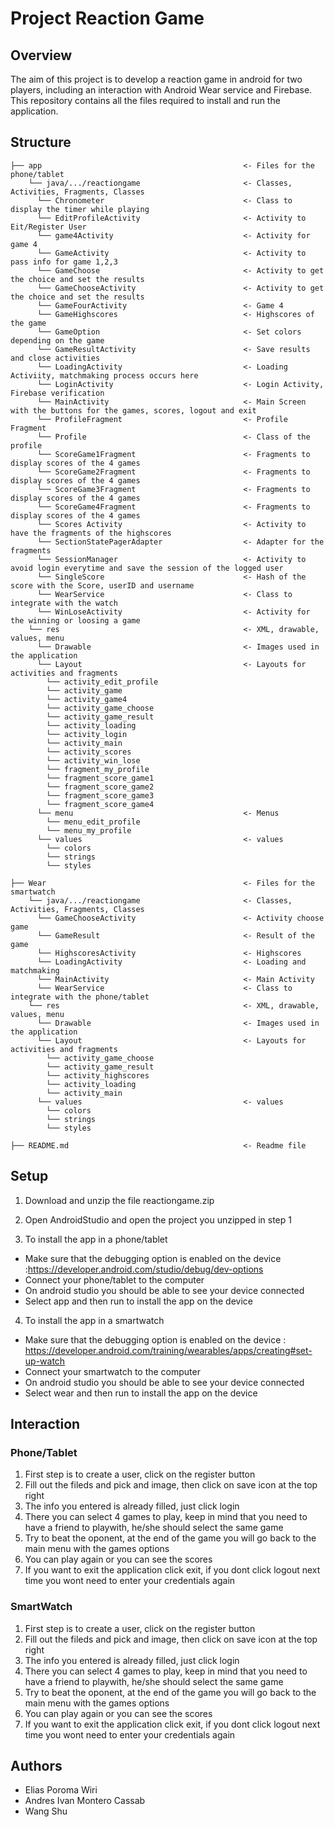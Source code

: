 # Project Reaction Game

## Overview

The aim of this project is to develop a reaction game in android for two players, including an interaction with Android Wear service and Firebase. 
This repository contains all the files required to install and run the application.

## Structure
```
├── app                                             <- Files for the phone/tablet 
    └── java/.../reactiongame                       <- Classes, Activities, Fragments, Classes
      └── Chronometer                               <- Class to display the timer while playing
      └── EditProfileActivity                       <- Activity to Eit/Register User
      └── game4Activity                             <- Activity for game 4
      └── GameActivity                              <- Activity to pass info for game 1,2,3
      └── GameChoose                                <- Activity to get the choice and set the results
      └── GameChooseActivity                        <- Activity to get the choice and set the results
      └── GameFourActivity                          <- Game 4 
      └── GameHighscores                            <- Highscores of the game
      └── GameOption                                <- Set colors depending on the game
      └── GameResultActivity                        <- Save results and close activities
      └── LoadingActivity                           <- Loading Activiity, matchmaking process occurs here
      └── LoginActivity                             <- Login Activity, Firebase verification
      └── MainActivity                              <- Main Screen with the buttons for the games, scores, logout and exit
      └── ProfileFragment                           <- Profile Fragment
      └── Profile                                   <- Class of the profile
      └── ScoreGame1Fragment                        <- Fragments to display scores of the 4 games
      └── ScoreGame2Fragment                        <- Fragments to display scores of the 4 games
      └── ScoreGame3Fragment                        <- Fragments to display scores of the 4 games
      └── ScoreGame4Fragment                        <- Fragments to display scores of the 4 games
      └── Scores Activity                           <- Activity to have the fragments of the highscores
      └── SectionStatePagerAdapter                  <- Adapter for the fragments 
      └── SessionManager                            <- Activity to avoid login everytime and save the session of the logged user
      └── SingleScore                               <- Hash of the score with the Score, userID and username
      └── WearService                               <- Class to integrate with the watch
      └── WinLoseActivity                           <- Activity for the winning or loosing a game
    └── res                                         <- XML, drawable, values, menu 
      └── Drawable                                  <- Images used in the application
      └── Layout                                    <- Layouts for activities and fragments
        └── activity_edit_profile                   
        └── activity_game                  
        └── activity_game4                  
        └── activity_game_choose                  
        └── activity_game_result                  
        └── activity_loading
        └── activity_login
        └── activity_main
        └── activity_scores
        └── activity_win_lose
        └── fragment_my_profile
        └── fragment_score_game1
        └── fragment_score_game2
        └── fragment_score_game3
        └── fragment_score_game4
      └── menu                                      <- Menus                
        └── menu_edit_profile                                    
        └── menu_my_profile                  
      └── values                                    <- values                
        └── colors                                    
        └── strings  
        └── styles   
        
├── Wear                                            <- Files for the smartwatch
    └── java/.../reactiongame                       <- Classes, Activities, Fragments, Classes
      └── GameChooseActivity                        <- Activity choose game
      └── GameResult                                <- Result of the game
      └── HighscoresActivity                        <- Highscores
      └── LoadingActivity                           <- Loading and matchmaking
      └── MainActivity                              <- Main Activity
      └── WearService                               <- Class to integrate with the phone/tablet
    └── res                                         <- XML, drawable, values, menu 
      └── Drawable                                  <- Images used in the application
      └── Layout                                    <- Layouts for activities and fragments
        └── activity_game_choose
        └── activity_game_result
        └── activity_highscores
        └── activity_loading
        └── activity_main
      └── values                                    <- values                
        └── colors                                    
        └── strings  
        └── styles 
        
├── README.md                                       <- Readme file

```


## Setup

1. Download and unzip the file reactiongame.zip

2. Open AndroidStudio and open the project you unzipped in step 1

3. To install the app in a phone/tablet 
  - Make sure that the debugging option is enabled on the device :https://developer.android.com/studio/debug/dev-options
  - Connect your phone/tablet to the computer
  - On android studio you should be able to see your device connected 
  - Select app and then run to install the app on the device

4. To install the app in a smartwatch 
  - Make sure that the debugging option is enabled on the device : https://developer.android.com/training/wearables/apps/creating#set-up-watch
  - Connect your smartwatch to the computer 
  - On android studio you should be able to see your device connected 
  - Select wear and then run to install the app on the device

## Interaction
### Phone/Tablet
1. First step is to create a user, click on the register button
2. Fill out the fileds and pick and image, then click on save icon at the top right
3. The info you entered is already filled, just click login
4. There you can select 4 games to play, keep in mind that you need to have a friend to playwith, he/she should select the same game
5. Try to beat the oponent, at the end of the game you will go back to the main menu with the games options
6. You can play again or you can see the scores
7. If you want to exit the application click exit, if you dont click logout next time you wont need to enter your credentials again

### SmartWatch
1. First step is to create a user, click on the register button
2. Fill out the fileds and pick and image, then click on save icon at the top right
3. The info you entered is already filled, just click login
4. There you can select 4 games to play, keep in mind that you need to have a friend to playwith, he/she should select the same game
5. Try to beat the oponent, at the end of the game you will go back to the main menu with the games options
6. You can play again or you can see the scores
7. If you want to exit the application click exit, if you dont click logout next time you wont need to enter your credentials again

## Authors
- Elias Poroma Wiri
- Andres Ivan Montero Cassab
- Wang Shu

